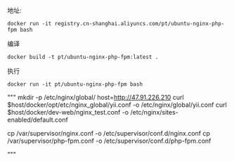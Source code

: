 
地址:

    docker run -it registry.cn-shanghai.aliyuncs.com/pt/ubuntu-nginx-php-fpm bash

编译

    docker build -t pt/ubuntu-nginx-php-fpm:latest .

执行
    
    docker run -it pt/ubuntu-nginx-php-fpm bash
   
   
   

"""
mkdir -p /etc/nginx/global/
host=http://47.91.226.210
curl $host/docker/opt/etc/nginx_global/yii.conf -o /etc/nginx/global/yii.conf
curl $host/docker/dev-web/nginx_test.conf -o /etc/nginx/sites-enabled/default.conf

cp /var/supervisor/nginx.conf -o /etc/supervisor/conf.d/nginx.conf
cp /var/supervisor/php-fpm.conf -o /etc/supervisor/conf.d/php-fpm.conf

"""